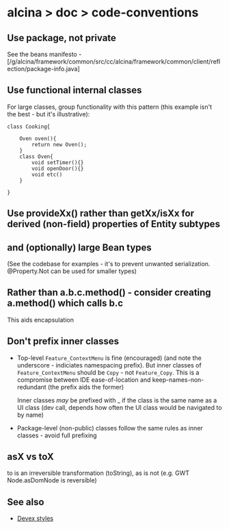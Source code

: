 # alcina > doc > code-conventions

## Use package, not private

See the beans manifesto - [/g/alcina/framework/common/src/cc/alcina/framework/common/client/reflection/package-info.java]

## Use functional internal classes

For large classes, group functionality with this pattern (this example isn't the best - but it's illustrative):

```
class Cooking{

	Oven oven(){
		return new Oven();
	}
	class Oven{
		void setTimer(){}
		void openDoor(){}
		void etc()
	}

}

```

## Use provideXx() rather than getXx/isXx for derived (non-field) properties of Entity subtypes

## and (optionally) large Bean types

(See the codebase for examples - it's to prevent unwanted serialization. @Property.Not can be used for smaller types)

## Rather than a.b.c.method() - consider creating a.method() which calls b.c

This aids encapsulation

## Don't prefix inner classes

- Top-level `Feature_ContextMenu` is fine (encouraged) (and note the underscore - indiciates namespacing prefix).
  But inner classes of `Feature_ContextMenu` should be `Copy` - not `Feature_Copy`. This is a compromise between
  IDE ease-of-location and keep-names-non-redundant (the prefix aids the former)

  Inner classes _may_ be prefixed with \_ if the class is the same name as a UI class (dev call, depends how
  often the UI class would be navigated to by name)

- Package-level (non-public) classes follow the same rules as inner classes - avoid full prefixing

## asX vs toX

to is an irreversible transformation (toString), as is not (e.g. GWT Node.asDomNode is reversible)

## See also

- [Devex styles](misc/notes.md)
